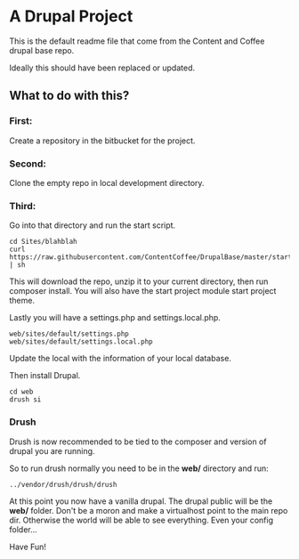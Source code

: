 # A Drupal Project

This is the default readme file that come from the Content and Coffee drupal base repo.

Ideally this should have been replaced or updated.

## What to do with this?

### First:

Create a repository in the bitbucket for the project.

### Second:

Clone the empty repo in local development directory.

### Third:

Go into that directory and run the start script.

```
cd Sites/blahblah
curl https://raw.githubusercontent.com/ContentCoffee/DrupalBase/master/start.sh | sh
```

This will download the repo, unzip it to your current directory, then run composer install. You will also have the start project module start project theme.

Lastly you will have a settings.php and settings.local.php.
```
web/sites/default/settings.php
web/sites/default/settings.local.php
```

Update the local with the information of your local database.

Then install Drupal.

```
cd web
drush si
```
### Drush

Drush is now recommended to be tied to the composer and version of drupal you are running.

So to run drush normally you need to be in the __web/__ directory and run:

```
../vendor/drush/drush/drush
```

At this point you now have a vanilla drupal. The drupal public will be the __web/__ folder. Don't be a moron and make a virtualhost point to the main repo dir. Otherwise the world will be able to see everything. Even your config folder...

Have Fun!
